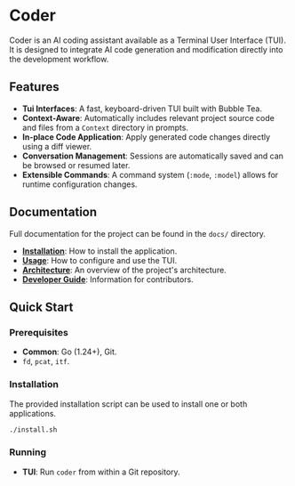 # Coder

Coder is an AI coding assistant available as a Terminal User Interface (TUI). It is designed to integrate AI code generation and modification directly into the development workflow.

## Features

- **Tui Interfaces**: A fast, keyboard-driven TUI built with Bubble Tea.
- **Context-Aware**: Automatically includes relevant project source code and files from a `Context` directory in prompts.
- **In-place Code Application**: Apply generated code changes directly using a diff viewer.
- **Conversation Management**: Sessions are automatically saved and can be browsed or resumed later.
- **Extensible Commands**: A command system (`:mode`, `:model`) allows for runtime configuration changes.

## Documentation

Full documentation for the project can be found in the `docs/` directory.

- **[Installation](./docs/Installation/README.md)**: How to install the application.
- **[Usage](./docs/Usage/README.md)**: How to configure and use the TUI.
- **[Architecture](./docs/Architecture/README.md)**: An overview of the project's architecture.
- **[Developer Guide](./docs/Develop/README.md)**: Information for contributors.

## Quick Start

### Prerequisites

- **Common**: Go (1.24+), Git.
- `fd`, `pcat`, `itf`.

### Installation

The provided installation script can be used to install one or both applications.

```sh
./install.sh
```

### Running

- **TUI**: Run `coder` from within a Git repository.
